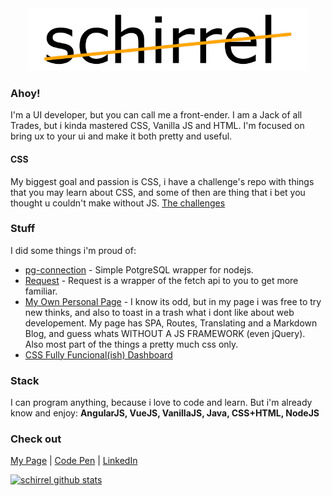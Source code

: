 <div align="center">
	<a href="https://github.com/schirrel/schirrel/blame/master/header.svg">
		<img src="https://raw.githubusercontent.com/schirrel/schirrel/master/header.svg" height="100" style="margin:auto">
	</a>
	<br>
</div>

### Ahoy!
I'm a UI developer, but you can call me a front-ender. I am a Jack of all Trades, but i kinda mastered CSS, Vanilla JS and HTML. I'm focused on bring ux to your ui and make it both pretty and useful.

#### CSS
My biggest goal and passion is CSS, i have a challenge's repo with things that you may learn about CSS, and some of then are thing that i bet you thought u couldn't make without JS.
[The challenges](https://github.com/schirrel/css-challenges)

### Stuff
I did some things i'm proud of:
- [pg-connection](https://github.com/schirrel/pg-connection) - Simple PotgreSQL wrapper for nodejs.
- [Request](https://github.com/schirrel/request) - Request is a wrapper of the fetch api to you to get more familiar.
- [My Own Personal Page](https://github.com/schirrel/schirrel.github.io) - I know its odd, but in my page i was free to try new thinks, and also to toast in a trash what i dont like about web developement. My page has SPA, Routes, Translating and a Markdown Blog, and guess whats WITHOUT A JS FRAMEWORK (even jQuery). Also most part of the things a pretty much css only.
- [CSS Fully Funcional(ish) Dashboard](https://github.com/schirrel/css-admin-template)

### Stack
I can program anything, because i love to code and learn. But i'm already know and enjoy: **AngularJS, VueJS, VanillaJS, Java, CSS+HTML, NodeJS**

### Check out
[My Page](schirrel.dev/)   |  [Code Pen](https://codepen.io/schirrel)   |   [LinkedIn](https://www.linkedin.com/in/alanschio/)


[![schirrel github stats](https://github-readme-stats.vercel.app/api?username=schirrel)](https://github.com/anuraghazra/github-readme-stats)

